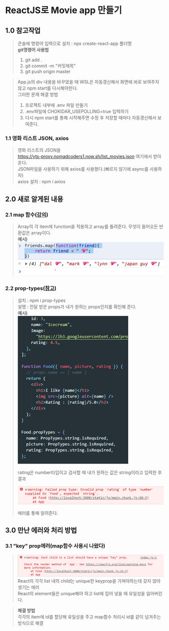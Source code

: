 # ReactJS로 Movie app 만들기

## 1.0 참고작업

> 콘솔에 명령어 입력으로 설치 : npx create-react-app 폴더명  
> **git명령어 사용법**
>
> 1. git add .
> 2. git commit -m "커밋제목"
> 3. git push origin master

> App.js의 div 내용을 바꾸었을 때 WSL은 자동갱신해서 화면에 바로 보여주지 않고 npm start를 다시해야한다.  
> 그러한 문제 해결 방법
>
> 1. 프로젝트 내부에 .env 파일 만들기
> 2. .env파일에 CHOKIDAR_USEPOLLING=true 입력하기
> 3. 다시 npm start를 통해 시작해주면 수정 후 저장할 때마다 자동갱신해서 보여준다.

### 1.1 영화 리스트 JSON, axios

> 영화 리스트의 JSON을  
> https://yts-proxy.nomadcoders1.now.sh/list_movies.json 여기에서 받아온다.  
> JSON파일을 사용하기 위해 axios를 사용했다.(빠르지 않기에 async를 사용하자)  
> axios 설치 : npm i axios

## 2.0 새로 알게된 내용

### 2.1 map 함수([강의](https://nomadcoders.co/react-fundamentals/lectures/1549))

> Array의 각 item에 function을 적용하고 array를 돌려준다.
> 무엇이 들어오든 반환값은 array이다.  
> **예시)**  
> ![img](./images/01_map.jpg)

### 2.2 prop-types([참고](https://ko.reactjs.org/docs/typechecking-with-proptypes.html))

> 설치 : npm i prop-types  
> 설명 : 전달 받은 props가 내가 원하는 props인지를 확인해 준다.  
> **예시)**  
> ![img](./images/propTypes01.jpg)
>
> rating은 number타입이고 검사할 때 내가 원하는 값은 string이라고 입력한 후 결과
>
> ![img](./images/propTypes02.jpg)
>
> 에러를 통해 알려준다.

## 3.0 만난 에러와 처리 방법

### 3.1 "key" prop에러(map함수 사용시 나왔다)

> ![img](./images/error_01.jpg)  
> React의 각각 list 내의 child는 unique한 keyprop을 가져야하는데 갖지 않아 생기는 에러  
> React의 element들은 unique해야 하고 list에 집어 넣을 때 유일성을 잃어버린다.

> **해결 방법**  
> 각각의 item에 id를 할당해 유일성을 주고 map함수 처리시 id를 같이 넘겨주는 방식으로 해결
